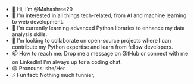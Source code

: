 - 👋 Hi, I’m @Mahashree29
- 👀 I’m interested in all things tech-related, from AI and machine learning to web development.
- 🌱 I’m currently learning  advanced Python libraries to enhance my data analysis skills.
- 💞️ I’m looking to collaborate on open-source projects where I can contribute my Python expertise and learn from fellow developers.
- 📫 How to reach me: Drop me a message on GitHub or connect with me on LinkedIn! I'm always up for a coding chat.
- 😄 Pronouns: she/Her
- ⚡ Fun fact: Nothing much funnier,

<!---
Mahashree29/Mahashree29 is a ✨ special ✨ repository because its `README.md` (this file) appears on your GitHub profile.
You can click the Preview link to take a look at your changes.
--->
